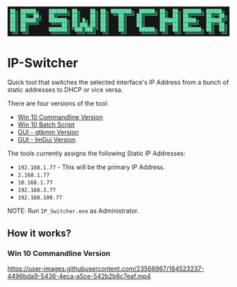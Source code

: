 ![logo](Win10_C++/media/Logo1.png)

# IP-Switcher
Quick tool that switches the selected interface's IP Address from a bunch of static addresses to DHCP or vice versa.<br>

There are four versions of the tool:<br>
* [Win 10 Commandline Version](https://github.com/lukechikkala/IP-Switcher/tree/master/Win10_C%2B%2B)
* [Win 10 Batch Script](https://github.com/lukechikkala/IP-Switcher/blob/master/Win10_Batch_File/IP%20Switcher.bat)
* [GUI - gtkmm Version](https://github.com/lukechikkala/IP-Switcher/tree/master/GUI)
* [GUI - ImGui Version](https://github.com/lukechikkala/IP-Switcher/tree/master/ImGui)

The tools currently assigns the following Static IP Addresses:<br>
* `192.168.1.77` - This will be the primary IP Address.<br>
* `2.168.1.77`<br>
* `10.168.1.77`<br>
* `192.168.3.77`<br>
* `192.168.100.77`<br>

NOTE:
Run `IP_Switcher.exe` as Administrator.

## How it works?
### Win 10 Commandline Version
https://user-images.githubusercontent.com/23566967/184523237-4496bda9-5436-4eca-a5ce-542b2b6c7eaf.mp4
